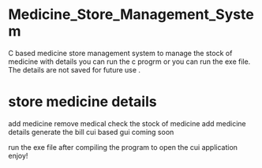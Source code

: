 # Medicine_Store_Management_System
C based medicine store management system to manage the stock of medicine with details 
you can run the c progrm or you can run the exe file. The details are not saved for future use . 
# store medicine details
add medicine 
remove medical 
check the stock of medicine 
add medicine details
generate the bill
cui based 
gui coming soon

run the exe file after compiling the program to open the cui application enjoy!
